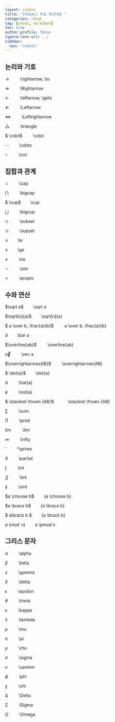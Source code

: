 ```yaml
---
layout: single
title: "[Cheat] 주요 마크다운 "
categories: cheat
tag: [cheat, markdown]
toc: true
author_profile: false
typora-root-url: ../
sidebar:
  nav: "counts"
---
```


## 논리와 기호

→    \rightarrow, \to

⇒    \Rightarrow

←    \leftarrow, \gets

⇐    \Leftarrow

⇔    \Leftrightarrow

△    \triangle

$ \cdot$    \cdot

$\cdots$   \cdots

$\circ$    \circ

## 집합과 관계

$\cap$    \cap

$\bigcap$    \bigcap

$ \cup$   \cup

$\bigcup$    \bigcup

$\subset$    \subset

$\supset$    \supset

≤   \le

≥   \ge

≠    \ne

$\sim$    \sim

$\propto$    \propto

## 수와 연산

$\sqrt a$   \sqrt a

$\sqrt[n]{a}$   \sqrt[n]{a}

$ a \over b, \frac{a}{b}$    a \over b, \frac{a}{b}

$\bar a$   \bar a

$\overline{ab}$    \overline{ab}

$\vec a$    \vec a

$\overrightarrow{AB}$    \overrightarrow{AB}

$ \dot{a}$   \dot{a}

$\hat{a}$    \hat{a}

a̸    \not{a}

$ \stackrel \frown {AB}$    \stackrel \frown {AB}

∑    \sum

∏    \prod

$\lim$    \lim

∞    \infty

′    ^\prime

∂    \partial

∫    \int

∬    \iint

∮    \oint

$a \choose b$   {a \choose b}

$a \brace b$   {a \brace b}

$ a\brack b $   {a \brack b}

$a \pmod n$   a \pmod n

## 그리스 문자

_α_    \alpha

_β_    \beta

_γ_    \gamma

_δ_    \delta

_ϵ_    \epsilon

_θ_    \theta

_κ_    \kappa

_λ_    \lambda

_μ_    \mu

_π_    \pi

_ρ_    \rho

_σ_    \sigma

_υ_    \upsilon

_ϕ_    \phi

_χ_    \chi

Δ    \Delta

Σ    \Sigma

Ω    \Omega
